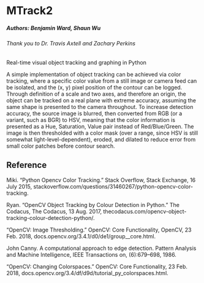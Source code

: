 # MTrack2

##### Authors: Benjamin Ward, Shaun Wu
###### Thank you to Dr. Travis Axtell and Zachary Perkins

Real-time visual object tracking and graphing in Python

A simple implementation of object tracking can be achieved via color tracking, where a specific color value from a still image or camera feed can be isolated, and the (x, y) pixel position of the contour can be logged. Through definition of a scale and two axes, and therefore an origin, the object can be tracked on a real plane with extreme accuracy, assuming the same shape is presented to the camera throughout. To increase detection accuracy, the source image is blurred, then converted from RGB (or a variant, such as BGR) to HSV, meaning that the color information is presented as a Hue, Saturation, Value pair instead of Red/Blue/Green. The image is then thresholded with a color mask (over a range, since HSV is still somewhat light-level-dependent), eroded, and dilated to reduce error from small color patches before contour search.

## Reference

Miki. “Python Opencv Color Tracking.” Stack Overflow, Stack Exchange, 16 July 2015, stackoverflow.com/questions/31460267/python-opencv-color-tracking.

Ryan. “OpenCV Object Tracking by Colour Detection in Python.” The Codacus, The Codacus, 13 Aug. 2017, thecodacus.com/opencv-object-tracking-colour-detection-python/.

“OpenCV: Image Thresholding.” OpenCV: Core Functionality, OpenCV, 23 Feb. 2018, docs.opencv.org/3.4.1/d0/de1/group__core.html.

John Canny. A computational approach to edge detection. Pattern Analysis and Machine Intelligence, IEEE Transactions on, (6):679–698, 1986.

“OpenCV: Changing Colorspaces.” OpenCV: Core Functionality, 23 Feb. 2018, docs.opencv.org/3.4/df/d9d/tutorial_py_colorspaces.html.
